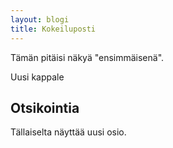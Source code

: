 ```yaml
---
layout: blogi
title: Kokeiluposti
---
```

Tämän pitäisi näkyä "ensimmäisenä".

Uusi kappale

Otsikointia
-----------

Tällaiselta näyttää uusi osio.
